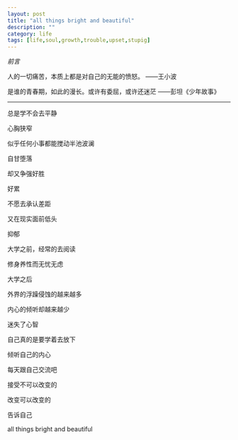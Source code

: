 ```yaml
---
layout: post
title: "all things bright and beautiful"
description: ""
category: life
tags: [life,soul,growth,trouble,upset,stupig]
---
```

*前言*

人的一切痛苦，本质上都是对自己的无能的愤怒。
——王小波

是谁的青春期，如此的漫长。或许有委屈，或许还迷茫
——彭坦《少年故事》

***

总是学不会去平静

心胸狭窄

似乎任何小事都能搅动半池波澜

自甘堕落

却又争强好胜

好累

不愿去承认差距

又在现实面前低头

抑郁

大学之前，经常的去阅读

修身养性而无忧无虑

大学之后

外界的浮躁侵蚀的越来越多

内心的倾听却越来越少

迷失了心智

自己真的是要学着去放下

倾听自己的内心

每天跟自己交流吧

接受不可以改变的

改变可以改变的

告诉自己

all things bright and beautiful



